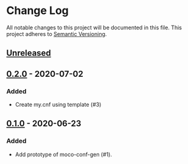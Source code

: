# Change Log

All notable changes to this project will be documented in this file.
This project adheres to [Semantic Versioning](http://semver.org/).

## [Unreleased]

## [0.2.0] - 2020-07-02

### Added

- Create my.cnf using template (#3)

## [0.1.0] - 2020-06-23

### Added

- Add prototype of moco-conf-gen (#1).

[Unreleased]: https://github.com/cybozu-go/moco-conf-gen/compare/v0.2.0...HEAD
[0.2.0]: https://github.com/cybozu-go/moco-conf-gen/compare/v0.1.0...v0.2.0
[0.1.0]: https://github.com/cybozu-go/moco-conf-gen/compare/6462f624ff8737d2b2a5e9413bf2af0107aa931f...v0.1.0
